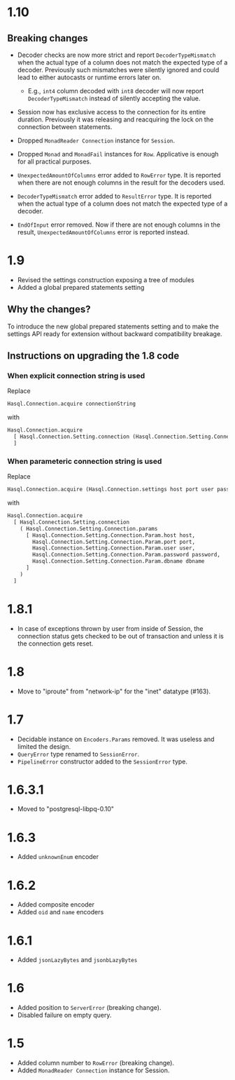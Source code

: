 # 1.10

## Breaking changes

- Decoder checks are now more strict and report `DecoderTypeMismatch` when the actual type of a column does not match the expected type of a decoder. Previously such mismatches were silently ignored and could lead to either autocasts or runtime errors later on.
  - E.g., `int4` column decoded with `int8` decoder will now report `DecoderTypeMismatch` instead of silently accepting the value.

- Session now has exclusive access to the connection for its entire duration. Previously it was releasing and reacquiring the lock on the connection between statements.

- Dropped `MonadReader Connection` instance for `Session`.

- Dropped `Monad` and `MonadFail` instances for `Row`. Applicative is enough for all practical purposes.

- `UnexpectedAmountOfColumns` error added to `RowError` type. It is reported when there are not enough columns in the result for the decoders used.

- `DecoderTypeMismatch` error added to `ResultError` type. It is reported when the actual type of a column does not match the expected type of a decoder.

- `EndOfInput` error removed. Now if there are not enough columns in the result, `UnexpectedAmountOfColumns` error is reported instead.

# 1.9

- Revised the settings construction exposing a tree of modules
- Added a global prepared statements setting

## Why the changes?

To introduce the new global prepared statements setting and to make the settings API ready for extension without backward compatibility breakage.

## Instructions on upgrading the 1.8 code

### When explicit connection string is used

Replace

```haskell
Hasql.Connection.acquire connectionString
```

with

```haskell
Hasql.Connection.acquire 
  [ Hasql.Connection.Setting.connection (Hasql.Connection.Setting.Connection.string connectionString)
  ]
```

### When parameteric connection string is used

Replace

```haskell
Hasql.Connection.acquire (Hasql.Connection.settings host port user password dbname)
```

with

```haskell
Hasql.Connection.acquire
  [ Hasql.Connection.Setting.connection
    ( Hasql.Connection.Setting.Connection.params
      [ Hasql.Connection.Setting.Connection.Param.host host,
        Hasql.Connection.Setting.Connection.Param.port port,
        Hasql.Connection.Setting.Connection.Param.user user,
        Hasql.Connection.Setting.Connection.Param.password password,
        Hasql.Connection.Setting.Connection.Param.dbname dbname
      ]
    )
  ]
```

# 1.8.1

- In case of exceptions thrown by user from inside of Session, the connection status gets checked to be out of transaction and unless it is the connection gets reset.

# 1.8

- Move to "iproute" from "network-ip" for the "inet" datatype (#163).

# 1.7

- Decidable instance on `Encoders.Params` removed. It was useless and limited the design.
- `QueryError` type renamed to `SessionError`.
- `PipelineError` constructor added to the `SessionError` type.

# 1.6.3.1

- Moved to "postgresql-libpq-0.10"

# 1.6.3

- Added `unknownEnum` encoder

# 1.6.2

- Added composite encoder
- Added `oid` and `name` encoders

# 1.6.1

- Added `jsonLazyBytes` and `jsonbLazyBytes`

# 1.6

- Added position to `ServerError` (breaking change).
- Disabled failure on empty query.

# 1.5

- Added column number to `RowError` (breaking change).
- Added `MonadReader Connection` instance for Session.
